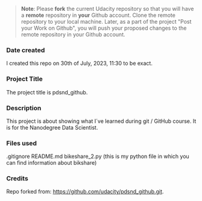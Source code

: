 >**Note**: Please **fork** the current Udacity repository so that you will have a **remote** repository in **your** Github account. Clone the remote repository to your local machine. Later, as a part of the project "Post your Work on Github", you will push your proposed changes to the remote repository in your Github account.

### Date created
I created this repo on 30th of July, 2023, 11:30 to be exact.

### Project Title
The project title is pdsnd_github.

### Description
This project is about showing what I´ve learned during git / GitHub course. It is for the Nanodegree Data Scientist.

### Files used
.gitignore
README.md
bikeshare_2.py (this is my python file in which you can find information about bikshare)

### Credits
Repo forked from: https://github.com/udacity/pdsnd_github.git.

